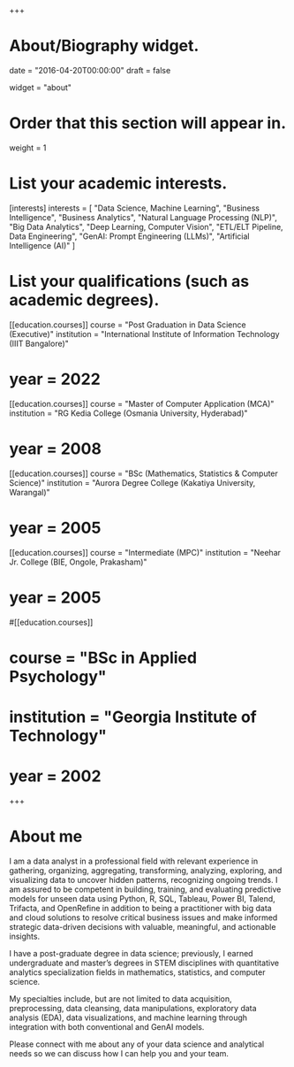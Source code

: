 +++
# About/Biography widget.

date = "2016-04-20T00:00:00"
draft = false

widget = "about"

# Order that this section will appear in.
weight = 1

# List your academic interests.
[interests]
interests = [
  "Data Science, Machine Learning",
  "Business Intelligence",
  "Business Analytics",
  "Natural Language Processing (NLP)",
  "Big Data Analytics",
  "Deep Learning, Computer Vision",
  "ETL/ELT Pipeline, Data Engineering",
  "GenAI: Prompt Engineering (LLMs)",
  "Artificial Intelligence (AI)"
  ]

# List your qualifications (such as academic degrees).
[[education.courses]]
  course = "Post Graduation in Data Science (Executive)"
  institution = "International Institute of Information Technology (IIIT Bangalore)"
#  year = 2022

[[education.courses]]
  course = "Master of Computer Application (MCA)"
  institution = "RG Kedia College (Osmania University, Hyderabad)"
#  year = 2008

[[education.courses]]
  course = "BSc (Mathematics, Statistics & Computer Science)"
  institution = "Aurora Degree College (Kakatiya University, Warangal)"
#  year = 2005

[[education.courses]]
  course = "Intermediate (MPC)"
  institution = "Neehar Jr. College (BIE, Ongole, Prakasham)"
#  year = 2005

#[[education.courses]]
#  course = "BSc in Applied Psychology"
#  institution = "Georgia Institute of Technology"
#  year = 2002
 
+++
  
# About me

I am a data analyst in a professional field with relevant experience in gathering, organizing, aggregating, transforming, analyzing, exploring, and visualizing data to uncover hidden patterns, recognizing ongoing trends. I am assured to be competent in building, training, and evaluating predictive models for unseen data using Python, R, SQL, Tableau, Power BI, Talend, Trifacta, and OpenRefine in addition to being a practitioner with big data and cloud solutions to resolve critical business issues and make informed strategic data-driven decisions with valuable, meaningful, and actionable insights.

I have a post-graduate degree in data science; previously, I earned undergraduate and master’s degrees in STEM disciplines with quantitative analytics specialization fields in mathematics, statistics, and computer science.

My specialties include, but are not limited to data acquisition, preprocessing, data cleansing, data manipulations, exploratory data analysis (EDA), data visualizations, and machine learning through integration with both conventional and GenAI models.

Please connect with me about any of your data science and analytical needs so we can discuss how I can help you and your team.
